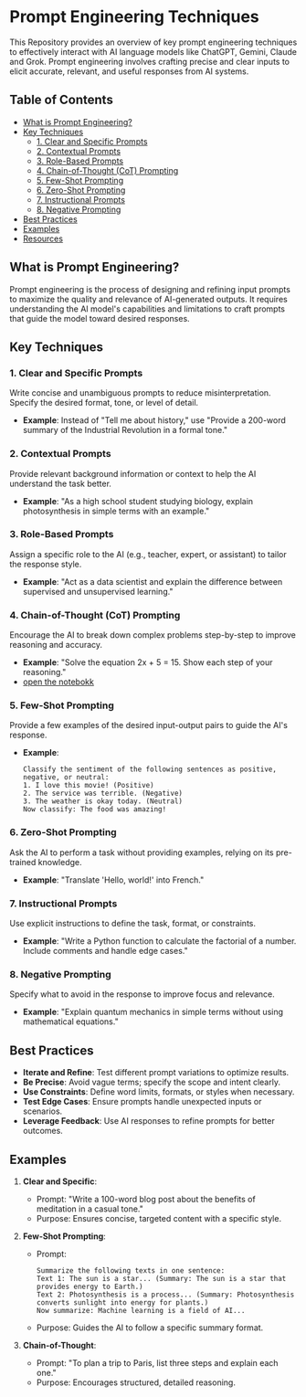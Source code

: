 # Prompt Engineering Techniques

This Repository provides an overview of key prompt engineering techniques to effectively interact with AI language models like ChatGPT, Gemini, Claude and Grok. Prompt engineering involves crafting precise and clear inputs to elicit accurate, relevant, and useful responses from AI systems.

## Table of Contents
- [What is Prompt Engineering?](#what-is-prompt-engineering)
- [Key Techniques](#key-techniques)
  - [1. Clear and Specific Prompts](#1-clear-and-specific-prompts)
  - [2. Contextual Prompts](#2-contextual-prompts)
  - [3. Role-Based Prompts](#3-role-based-prompts)
  - [4. Chain-of-Thought (CoT) Prompting](#4-chain-of-though (cot))
  - [5. Few-Shot Prompting](#5-few-shot-prompting)
  - [6. Zero-Shot Prompting](#6-zero-shot-prompting)
  - [7. Instructional Prompts](#7-instructional-prompts)
  - [8. Negative Prompting](#8-negative-prompting)
- [Best Practices](#best-practices)
- [Examples](#examples)
- [Resources](#resources)

## What is Prompt Engineering?
Prompt engineering is the process of designing and refining input prompts to maximize the quality and relevance of AI-generated outputs. It requires understanding the AI model's capabilities and limitations to craft prompts that guide the model toward desired responses.

## Key Techniques

### 1. Clear and Specific Prompts
Write concise and unambiguous prompts to reduce misinterpretation. Specify the desired format, tone, or level of detail.
- **Example**: Instead of "Tell me about history," use "Provide a 200-word summary of the Industrial Revolution in a formal tone."

### 2. Contextual Prompts
Provide relevant background information or context to help the AI understand the task better.
- **Example**: "As a high school student studying biology, explain photosynthesis in simple terms with an example."

### 3. Role-Based Prompts
Assign a specific role to the AI (e.g., teacher, expert, or assistant) to tailor the response style.
- **Example**: "Act as a data scientist and explain the difference between supervised and unsupervised learning."

### 4. Chain-of-Thought (CoT) Prompting
Encourage the AI to break down complex problems step-by-step to improve reasoning and accuracy.
- **Example**: "Solve the equation 2x + 5 = 15. Show each step of your reasoning."
- [open the notebokk](https://github.com/mtptisid/Prompt-Engineering/blob/master/accuracy_of_chain_of_thought_prompting.ipynb)

### 5. Few-Shot Prompting
Provide a few examples of the desired input-output pairs to guide the AI's response.
- **Example**: 
  ```
  Classify the sentiment of the following sentences as positive, negative, or neutral:
  1. I love this movie! (Positive)
  2. The service was terrible. (Negative)
  3. The weather is okay today. (Neutral)
  Now classify: The food was amazing!
  ```

### 6. Zero-Shot Prompting
Ask the AI to perform a task without providing examples, relying on its pre-trained knowledge.
- **Example**: "Translate 'Hello, world!' into French."

### 7. Instructional Prompts
Use explicit instructions to define the task, format, or constraints.
- **Example**: "Write a Python function to calculate the factorial of a number. Include comments and handle edge cases."

### 8. Negative Prompting
Specify what to avoid in the response to improve focus and relevance.
- **Example**: "Explain quantum mechanics in simple terms without using mathematical equations."

## Best Practices
- **Iterate and Refine**: Test different prompt variations to optimize results.
- **Be Precise**: Avoid vague terms; specify the scope and intent clearly.
- **Use Constraints**: Define word limits, formats, or styles when necessary.
- **Test Edge Cases**: Ensure prompts handle unexpected inputs or scenarios.
- **Leverage Feedback**: Use AI responses to refine prompts for better outcomes.

## Examples
1. **Clear and Specific**:
   - Prompt: "Write a 100-word blog post about the benefits of meditation in a casual tone."
   - Purpose: Ensures concise, targeted content with a specific style.

2. **Few-Shot Prompting**:
   - Prompt: 
     ```
     Summarize the following texts in one sentence:
     Text 1: The sun is a star... (Summary: The sun is a star that provides energy to Earth.)
     Text 2: Photosynthesis is a process... (Summary: Photosynthesis converts sunlight into energy for plants.)
     Now summarize: Machine learning is a field of AI...
     ```
   - Purpose: Guides the AI to follow a specific summary format.

3. **Chain-of-Thought**:
   - Prompt: "To plan a trip to Paris, list three steps and explain each one."
   - Purpose: Encourages structured, detailed reasoning.
<!---
## Resources
- [OpenAI Prompt Engineering Guide](https://platform.openai.com/docs/guides/prompt-engineering)
- [Anthropic's Prompt Engineering Tips](https://www.anthropic.com)
- Blog posts and tutorials on prompt design from AI research communities.--->
